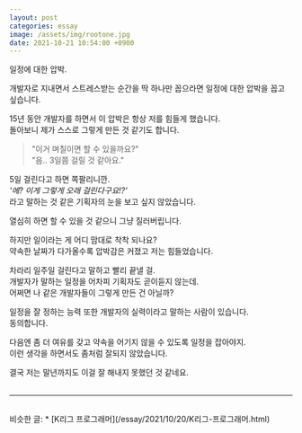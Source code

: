 ```yaml
---
layout: post
categories: essay
image: /assets/img/rootone.jpg
date: 2021-10-21 10:54:00 +0900
---
```


일정에 대한 압박.

개발자로 지내면서 스트레스받는 순간을 딱 하나만 꼽으라면 일정에 대한 압박을 꼽고 싶습니다.

15년 동안 개발자를 하면서 이 압박은 항상 저를 힘들게 했습니다.  
돌아보니 제가 스스로 그렇게 만든 것 같기도 합니다.

> "이거 며칠이면 할 수 있을까요?"  
> "음.. 3일쯤 걸릴 것 같아요."

5일 걸린다고 하면 쪽팔리니깐.  
*'에? 이게 그렇게 오래 걸린다구요!?'*  
라고 말하는 것 같은 기획자의 눈을 보고 싶지 않았습니다.

열심히 하면 할 수 있을 것 같으니 그냥 질러버립니다.

하지만 일이라는 게 어디 맘대로 착착 되나요?  
약속한 날짜가 다가올수록 압박감은 커졌고 저는 힘들었습니다.

차라리 일주일 걸린다고 말하고 빨리 끝낼 걸.  
개발자가 말하는 일정을 어차피 기획자도 곧이듣지 않는데.  
어쩌면 나 같은 개발자들이 그렇게 만든 건 아닐까?

일정을 잘 정하는 능력 또한 개발자의 실력이라고 말하는 사람이 있습니다.  
동의합니다.

다음엔 좀 더 여유를 갖고 약속을 어기지 않을 수 있도록 일정을 잡아야지.  
이런 생각을 하면서도 좀처럼 잘되지 않았습니다.

결국 저는 말년까지도 이걸 잘 해내지 못했던 것 같네요.
<br>
<br>

---

<br>
비슷한 글:
* [K리그 프로그래머](/essay/2021/10/20/K리그-프로그래머.html)